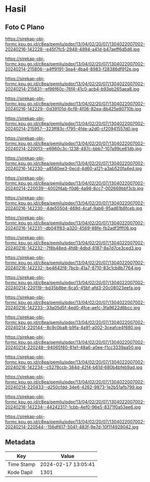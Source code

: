 # Hasil

## Foto C Plano

https://sirekap-obj-formc.kpu.go.id/c8ea/pemilu/pdpr/13/04/02/20/07/1304022007002-20240216-142228--e45f7fc5-2948-4894-a41d-b47aeff6d5d6.jpg

https://sirekap-obj-formc.kpu.go.id/c8ea/pemilu/pdpr/13/04/02/20/07/1304022007002-20240214-215806--a4ff9191-3ea4-4ba4-8983-f28386df912e.jpg

https://sirekap-obj-formc.kpu.go.id/c8ea/pemilu/pdpr/13/04/02/20/07/1304022007002-20240214-215831--ef96f60c-76f4-41c0-acb4-b93eb265aea8.jpg

https://sirekap-obj-formc.kpu.go.id/c8ea/pemilu/pdpr/13/04/02/20/07/1304022007002-20240216-142229--0d39101d-6cf8-4f06-82ea-8b425e80710b.jpg

https://sirekap-obj-formc.kpu.go.id/c8ea/pemilu/pdpr/13/04/02/20/07/1304022007002-20240214-215957--323ff83c-f795-4fde-a2d0-cf20941557d0.jpg

https://sirekap-obj-formc.kpu.go.id/c8ea/pemilu/pdpr/13/04/02/20/07/1304022007002-20240214-220013--e6960c3c-1238-487c-bbb7-107a99ce61db.jpg

https://sirekap-obj-formc.kpu.go.id/c8ea/pemilu/pdpr/13/04/02/20/07/1304022007002-20240216-142230--a8560ee3-0ecd-4d60-a121-a3ab520fa4ed.jpg

https://sirekap-obj-formc.kpu.go.id/c8ea/pemilu/pdpr/13/04/02/20/07/1304022007002-20240214-220039--4002f4ab-f0d6-4a98-8cc7-002669bbf3cb.jpg

https://sirekap-obj-formc.kpu.go.id/c8ea/pemilu/pdpr/13/04/02/20/07/1304022007002-20240216-142230--4de55504-469d-4caf-9ab6-95ad61b6fceb.jpg

https://sirekap-obj-formc.kpu.go.id/c8ea/pemilu/pdpr/13/04/02/20/07/1304022007002-20240216-142231--db041f83-a320-4569-88fe-fb2adf3fff06.jpg

https://sirekap-obj-formc.kpu.go.id/c8ea/pemilu/pdpr/13/04/02/20/07/1304022007002-20240216-142232--7f8b48ed-4fd8-4dbd-8187-8a7d7ce3ced3.jpg

https://sirekap-obj-formc.kpu.go.id/c8ea/pemilu/pdpr/13/04/02/20/07/1304022007002-20240216-142232--be4642f8-7bcb-41a7-8710-83c1cb8b7764.jpg

https://sirekap-obj-formc.kpu.go.id/c8ea/pemilu/pdpr/13/04/02/20/07/1304022007002-20240214-220119--bd35b8be-6ca5-45bf-afd3-20c08023eefa.jpg

https://sirekap-obj-formc.kpu.go.id/c8ea/pemilu/pdpr/13/04/02/20/07/1304022007002-20240216-142233--33a05d5f-4ed0-4fce-aefc-3fa9622d6bcc.jpg

https://sirekap-obj-formc.kpu.go.id/c8ea/pemilu/pdpr/13/04/02/20/07/1304022007002-20240214-220144--8c9c0ba8-b9fa-4a91-a002-3ceafce4f680.jpg

https://sirekap-obj-formc.kpu.go.id/c8ea/pemilu/pdpr/13/04/02/20/07/1304022007002-20240214-220248--94065f80-81e1-48a6-a0ee-f1cc3339aa50.jpg

https://sirekap-obj-formc.kpu.go.id/c8ea/pemilu/pdpr/13/04/02/20/07/1304022007002-20240216-142234--c5278ccb-384d-42f4-b61d-680b4bfeb9ad.jpg

https://sirekap-obj-formc.kpu.go.id/c8ea/pemilu/pdpr/13/04/02/20/07/1304022007002-20240214-220433--d250cfdd-34e6-4262-9873-1e2b51afb799.jpg

https://sirekap-obj-formc.kpu.go.id/c8ea/pemilu/pdpr/13/04/02/20/07/1304022007002-20240216-142234--44242317-1cbb-4ef0-96e5-8371f0a53ee6.jpg

https://sirekap-obj-formc.kpu.go.id/c8ea/pemilu/pdpr/13/04/02/20/07/1304022007002-20240214-220544--156df617-5041-483f-9e7d-10f114929042.jpg


## Metadata

| Key        | Value               |
| ---------- | ------------------- |
| Time Stamp | 2024-02-17 13:05:41 |
| Kode Dapil | 1301                |



